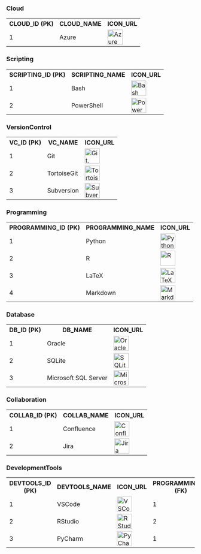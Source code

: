 

<h3>Cloud</h3>
<table>
    <tr>
        <th>CLOUD_ID (PK)</th>
        <th>CLOUD_NAME</th>
        <th>ICON_URL</th>
    </tr>
    <tr>
        <td>1</td>
        <td>Azure</td>
        <td><img height="40" src="https://skillicons.dev/icons?i=azure" alt="Azure"></td>
    </tr>
</table>

<h3>Scripting</h3>
<table>
    <tr>
        <th>SCRIPTING_ID (PK)</th>
        <th>SCRIPTING_NAME</th>
        <th>ICON_URL</th>
    </tr>
    <tr>
        <td>1</td>
        <td>Bash</td>
        <td><img height="40" src="https://skillicons.dev/icons?i=bash" alt="Bash"></td>
    </tr>
    <tr>
        <td>2</td>
        <td>PowerShell</td>
        <td><img height="40" src="https://skillicons.dev/icons?i=powershell" alt="PowerShell"></td>
    </tr>
</table>

<h3>VersionControl</h3>
<table>
    <tr>
        <th>VC_ID (PK)</th>
        <th>VC_NAME</th>
        <th>ICON_URL</th>
    </tr>
    <tr>
        <td>1</td>
        <td>Git</td>
        <td><img height="40" src="https://skillicons.dev/icons?i=git,github" alt="Git, GitHub"></td>
    </tr>
    <tr>
        <td>2</td>
        <td>TortoiseGit</td>
        <td><img height="40" src="https://devicon-website.vercel.app/api/tortoisegit/original.svg" alt="TortoiseGit"></td>
    </tr>
    <tr>
        <td>3</td>
        <td>Subversion</td>
        <td><img height="40" src="https://devicon-website.vercel.app/api/subversion/original.svg" alt="Subversion"></td>
    </tr>
</table>

<h3>Programming</h3>
<table>
    <tr>
        <th>PROGRAMMING_ID (PK)</th>
        <th>PROGRAMMING_NAME</th>
        <th>ICON_URL</th>
    </tr>
    <tr>
        <td>1</td>
        <td>Python</td>
        <td><img height="40" src="https://skillicons.dev/icons?i=python" alt="Python"></td>
    </tr>
    <tr>
        <td>2</td>
        <td>R</td>
        <td><img height="40" src="https://skillicons.dev/icons?i=r" alt="R"></td>
    </tr>
    <tr>
        <td>3</td>
        <td>LaTeX</td>
        <td><img height="40" src="https://skillicons.dev/icons?i=latex" alt="LaTeX"></td>
    </tr>
    <tr>
        <td>4</td>
        <td>Markdown</td>
        <td><img height="40" src="https://devicon-website.vercel.app/api/markdown/original.svg?color=%23FFFFFF" alt="Markdown"></td>
    </tr>
</table>

<h3>Database</h3>
<table>
    <tr>
        <th>DB_ID (PK)</th>
        <th>DB_NAME</th>
        <th>ICON_URL</th>
    </tr>
    <tr>
        <td>1</td>
        <td>Oracle</td>
        <td><img height="40" src="https://user-images.githubusercontent.com/25181517/117208736-bdedc080-adf5-11eb-912f-61c7d43705f6.png" alt="Oracle"></td>
    </tr>
    <tr>
        <td>2</td>
        <td>SQLite</td>
        <td><img height="40" src="https://devicon-website.vercel.app/api/sqlite/original.svg" alt="SQLite"></td>
    </tr>
    <tr>
        <td>3</td>
        <td>Microsoft SQL Server</td>
        <td><img height="40" src="https://devicon-website.vercel.app/api/microsoftsqlserver/plain-wordmark.svg?color=%23FF0000" alt="Microsoft SQL Server"></td>
    </tr>
</table>

<h3>Collaboration</h3>
<table>
    <tr>
        <th>COLLAB_ID (PK)</th>
        <th>COLLAB_NAME</th>
        <th>ICON_URL</th>
    </tr>
    <tr>
        <td>1</td>
        <td>Confluence</td>
        <td><img height="40" src="https://devicon-website.vercel.app/api/confluence/original.svg" alt="Confluence"></td>
    </tr>
    <tr>
        <td>2</td>
        <td>Jira</td>
        <td><img height="40" src="https://devicon-website.vercel.app/api/jira/original.svg" alt="Jira"></td>
    </tr>
</table>

<h3>DevelopmentTools</h3>
<table>
    <tr>
        <th>DEVTOOLS_ID (PK)</th>
        <th>DEVTOOLS_NAME</th>
        <th>ICON_URL</th>
        <th>PROGRAMMING_ID (FK)</th>
        <th>DB_ID (FK)</th>
        <th>COLLAB_ID (FK)</th>
        <th>CLOUD_ID (FK)</th>
        <th>SCRIPTING_ID (FK)</th>
        <th>VC_ID (FK)</th>
    </tr>
    <tr>
        <td>1</td>
        <td>VSCode</td>
        <td><img height="40" src="https://skillicons.dev/icons?i=vscode" alt="VSCode"></td>
        <td>1</td>
        <td>2</td>
        <td>1</td>
        <td>1</td>
        <td>1</td>
        <td>1</td>
    </tr>
    <tr>
        <td>2</td>
        <td>RStudio</td>
        <td><img height="40" src="https://devicon-website.vercel.app/api/rstudio/original.svg" alt="RStudio"></td>
        <td>2</td>
        <td>2</td>
        <td>1</td>
        <td></td>
        <td>2</td>
        <td></td>
    </tr>
    <tr>
        <td>3</td>
        <td>PyCharm</td>
        <td><img height="40" src="https://cdn.jsdelivr.net/gh/devicons/devicon/icons/pycharm/pycharm-original.svg" alt="PyCharm"></td>
        <td>1</td>
        <td>3</td>
        <td>2</td>
        <td></td>
        <td>3</td>
        <td>2</td>
    </tr>
</table>


